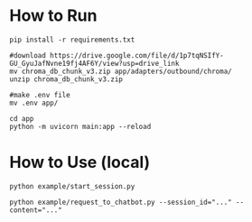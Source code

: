 # How to Run

```
pip install -r requirements.txt
```

```
#download https://drive.google.com/file/d/1p7tqNSIfY-GU_GyuJafNvne19fj4AF6Y/view?usp=drive_link
mv chroma_db_chunk_v3.zip app/adapters/outbound/chroma/
unzip chroma_db_chunk_v3.zip
```

```
#make .env file
mv .env app/
```

```
cd app
python -m uvicorn main:app --reload
```


# How to Use (local)

```
python example/start_session.py
```

```
python example/request_to_chatbot.py --session_id="..." --content="..."
```

